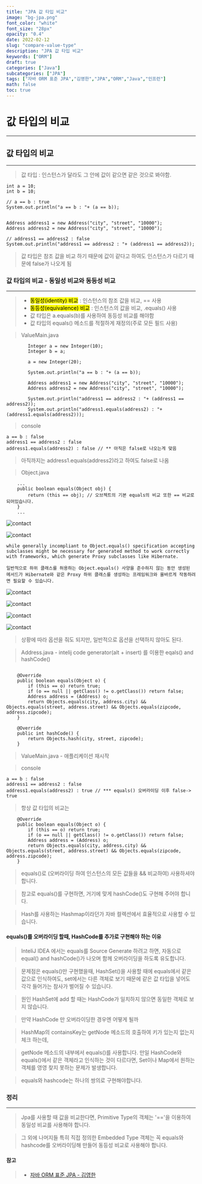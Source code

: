 ```yaml
---
title: "JPA 값 타입 비교"
image: "bg-jpa.png"
font_color: "white"
font_size: "28px"
opacity: "0.4"
date: 2022-02-12
slug: "compare-value-type"
description: "JPA 값 타입 비교"	
keywords: ["ORM"]
draft: true
categories: ["Java"]
subcategories: ["JPA"]
tags: ["자바 ORM 표준 JPA","김영한","JPA","ORM","Java","인프런"]
math: false
toc: true
---
```


# 값 타입의 비교
-------------------------------------------

## 값 타입의 비교
-------------------------------------------
> 값 타입 : 인스턴스가 달라도 그 안에 값이 같으면 같은 것으로 봐야함.

```
int a = 10;
int b = 10;

// a == b : true
System.out.println("a == b : "+ (a == b));


```

```
Address address1 = new Address("city", "street", "10000");
Address address2 = new Address("city", "street", "10000");

// address1 == address2 : false
System.out.println("address1 == address2 : "+ (address1 == address2));

```

> 값 타입은 참조 값을 비교 하기 때문에 값이 같다고 하여도 인스턴스가 다르기 때문에 false가 나오게 됨

### 값 타입의 비교 - 동일성 비교와 동등성 비교
-----------------------------------------
> - <mark>동일성(identity) 비교</mark> : 인스턴스의 참조 값을 비교, == 사용
> - <mark>동등성(equivalence) 비교</mark> : 인스턴스의 값을 비교, .equals() 사용
> - 값 타입은 a.equals(b)를 사용하여 동등성 비교를 해야함
> - 값 타입의 equals() 메소드를 적절하게 재정의(주로 모든 필드 사용)

> ValueMain.java

```
        Integer a = new Integer(10);
        Integer b = a;
        
        a = new Integer(20);

        System.out.println("a == b : "+ (a == b));

        Address address1 = new Address("city", "street", "10000");
        Address address2 = new Address("city", "street", "10000");

        System.out.println("address1 == address2 : "+ (address1 == address2));
        System.out.println("address1.equals(address2) : "+ (address1.equals(address2)));
```

> console

```
a == b : false
address1 == address2 : false
address1.equals(address2) : false // ** 아직은 false로 나오는게 맞음
```

> 아직까지는 address1.equals(address2)라고 하여도 false로 나옴

> Object.java

```
	...
    public boolean equals(Object obj) {
        return (this == obj); // 오브젝트의 기본 equals의 비교 또한 == 비교로 되어있습니다.
    }
    ...
```

> 

![contact](/images/develop/backend/orm-jpa-basic/compare-value-type/img-001.png)

![contact](/images/develop/backend/orm-jpa-basic/compare-value-type/img-001-2.png)

```
while generally incompliant to Object.equals() specification accepting subclasses might be necessary for generated method to work correctly with frameworks, which generate Proxy subclasses like Hibernate. 

일반적으로 하위 클래스를 허용하는 Object.equals() 사양을 준수하지 않는 동안 생성된 메서드가 Hibernate와 같은 Proxy 하위 클래스를 생성하는 프레임워크와 올바르게 작동하려면 필요할 수 있습니다.
```

> 

![contact](/images/develop/backend/orm-jpa-basic/compare-value-type/img-002.png)

![contact](/images/develop/backend/orm-jpa-basic/compare-value-type/img-003.png)

![contact](/images/develop/backend/orm-jpa-basic/compare-value-type/img-004.png)

![contact](/images/develop/backend/orm-jpa-basic/compare-value-type/img-005.png)

> 상황에 따라 옵션을 줘도 되지만, 일반적으로 옵션을 선택하지 않아도 된다.



> Address.java - intelij code generator(alt + insert) 를 이용한 eqals() and hashCode()

```

    @Override
    public boolean equals(Object o) {
        if (this == o) return true;
        if (o == null || getClass() != o.getClass()) return false;
        Address address = (Address) o;
        return Objects.equals(city, address.city) && Objects.equals(street, address.street) && Objects.equals(zipcode, address.zipcode);
    }

    @Override
    public int hashCode() {
        return Objects.hash(city, street, zipcode);
    }
```

> ValueMain.java - 애플리케이션 재시작

> console 

```
a == b : false
address1 == address2 : false
address1.equals(address2) : true // *** equals() 오버라이딩 이후 false-> true
```

> 항상 값 타입의 비교는 

```
    @Override
    public boolean equals(Object o) {
        if (this == o) return true;
        if (o == null || getClass() != o.getClass()) return false;
        Address address = (Address) o;
        return Objects.equals(city, address.city) && Objects.equals(street, address.street) && Objects.equals(zipcode, address.zipcode);
    }
```

> equals()로 (오버라이딩 하여 인스턴스의 모든 값들을 && 비교하여) 사용하셔야 합니다.

> 참고로 equals()를 구현하면, 거기에 맞게 hashCode()도 구현해 주어야 합니다.<br>

> Hash를 사용하는 Hashmap이라던가 자바 컬렉션에서 효율적으로 사용할 수 있습니다. 

#### equals()를 오버라이딩 할때, HashCode를 추가로 구현해야 하는 이유

> InteliJ IDEA 에서는 equals를 Source Generate 하려고 하면, 자동으로 equal() and hashCode()가 나오며 함께 오버라이딩을 하도록 유도합니다. 

> 문제점은 equals()만 구현했을때, HashSet()을 사용할 때에 equals에서 같은 값으로 인식하여도, set에서는 다른 객체로 보기 때문에 같은 값 타입을 넣어도 각각 들어가는 참사가 벌어질 수 있습니다.

> 원인 HashSet에 add 할 때는 HashCode가 일치하지 않으면 동일한 객체로 보지 않습니다.

> 만약 HashCode 만 오버라이딩한 경우엔 어떻게 될까

> HashMap의 containsKey는 getNode 메소드의 호출하여 키가 있는지 없는지 체크 하는데, 

> getNode 메소드의 내부에서 equals()를 사용합니다. 만일 HashCode와 equals()에서 같은 객체라고 인식하는 것이 다르다면, Set이나 Map에서 원하는 객체를 영영 찾지 못하는 문제가 발생합니다.

> equals와 hashcode는 하나의 쌍의로 구현해야합니다.


### 정리 
-------------------------------------
> Jpa를 사용할 때 값을 비교한다면, Primitive Type의 객체는 '=='을 이용하여 동일성 비교를 사용해야 합니다.

> 그 외에 나머지들 특히 직접 정의한 Embedded Type 객체는 꼭 equals와 hashcode를 오버라이딩해 만들어 동등성 비교로 사용해야 합니다.

#### 참고
> - <a href="https://www.inflearn.com/course/ORM-JPA-Basic">자바 ORM 표준 JPA - 김영한</a>




